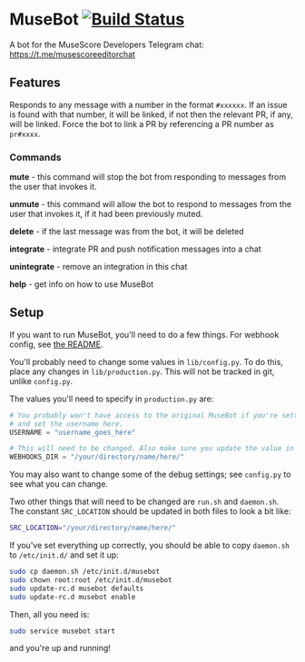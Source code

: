# MuseBot [![Build Status](https://travis-ci.com/jthistle/MuseBot.svg?branch=master)](https://travis-ci.com/jthistle/MuseBot)
A bot for the MuseScore Developers Telegram chat: https://t.me/musescoreeditorchat

## Features
Responds to any message with a number in the format `#xxxxxx`.
If an issue is found with that number, it will be linked, if not then the relevant PR, if any, will be linked.
Force the bot to link a PR by referencing a PR number as `pr#xxxx`.

### Commands

**mute** - this command will stop the bot from responding to messages from the user
that invokes it.

**unmute** - this command will allow the bot to respond to messages from the user
that invokes it, if it had been previously muted.

**delete** - if the last message was from the bot, it will be deleted

**integrate** - integrate PR and push notification messages into a chat

**unintegrate** - remove an integration in this chat

**help** - get info on how to use MuseBot

## Setup

If you want to run MuseBot, you'll need to do a few things. For webhook config, see [the README](./hooks/README.md).

You'll probably need to change some values in `lib/config.py`. To do this, place any changes in `lib/production.py`. This will not be tracked in git, unlike `config.py`.

The values you'll need to specify in `production.py` are:

```python
# You probably won't have access to the original MuseBot if you're setting this up. Create a new bot on Telegram
# and set the username here.
USERNAME = "username_goes_here"

# This will need to be changed. Also make sure you update the value in the webhooks config.
WEBHOOKS_DIR = "/your/directory/name/here/"
```

You may also want to change some of the debug settings; see `config.py` to see what you can change.

Two other things that will need to be changed are `run.sh` and `daemon.sh`. The constant `SRC_LOCATION` should be updated in both files to look a bit like:

```bash
SRC_LOCATION="/your/directory/name/here/"
```

If you've set everything up correctly, you should be able to copy `daemon.sh` to `/etc/init.d/` and set it up:

```bash
sudo cp daemon.sh /etc/init.d/musebot
sudo chown root:root /etc/init.d/musebot
sudo update-rc.d musebot defaults
sudo update-rc.d musebot enable
```

Then, all you need is:

```bash
sudo service musebot start
```

and you're up and running!
